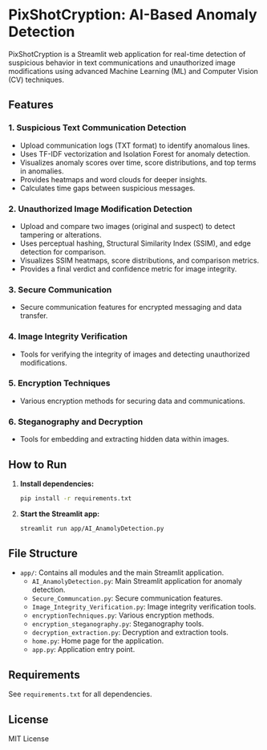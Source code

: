 # PixShotCryption: AI-Based Anomaly Detection

PixShotCryption is a Streamlit web application for real-time detection of suspicious behavior in text communications and unauthorized image modifications using advanced Machine Learning (ML) and Computer Vision (CV) techniques.

## Features

### 1. Suspicious Text Communication Detection
- Upload communication logs (TXT format) to identify anomalous lines.
- Uses TF-IDF vectorization and Isolation Forest for anomaly detection.
- Visualizes anomaly scores over time, score distributions, and top terms in anomalies.
- Provides heatmaps and word clouds for deeper insights.
- Calculates time gaps between suspicious messages.

### 2. Unauthorized Image Modification Detection
- Upload and compare two images (original and suspect) to detect tampering or alterations.
- Uses perceptual hashing, Structural Similarity Index (SSIM), and edge detection for comparison.
- Visualizes SSIM heatmaps, score distributions, and comparison metrics.
- Provides a final verdict and confidence metric for image integrity.

### 3. Secure Communication
- Secure communication features for encrypted messaging and data transfer.

### 4. Image Integrity Verification
- Tools for verifying the integrity of images and detecting unauthorized modifications.

### 5. Encryption Techniques
- Various encryption methods for securing data and communications.

### 6. Steganography and Decryption
- Tools for embedding and extracting hidden data within images.

## How to Run

1. **Install dependencies:**
   ```bash
   pip install -r requirements.txt
   ```
2. **Start the Streamlit app:**
   ```bash
   streamlit run app/AI_AnamolyDetection.py
   ```

## File Structure
- `app/`: Contains all modules and the main Streamlit application.
  - `AI_AnamolyDetection.py`: Main Streamlit application for anomaly detection.
  - `Secure_Communcation.py`: Secure communication features.
  - `Image_Integrity_Verification.py`: Image integrity verification tools.
  - `encryptionTechniques.py`: Various encryption methods.
  - `encryption_steganography.py`: Steganography tools.
  - `decryption_extraction.py`: Decryption and extraction tools.
  - `home.py`: Home page for the application.
  - `app.py`: Application entry point.

## Requirements
See `requirements.txt` for all dependencies.

## License
MIT License 